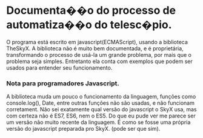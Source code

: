 # Documenta��o do processo de automatiza��o do telesc�pio.

O programa está escrito em javascript(ECMAScript), usando a biblioteca TheSkyX.
A biblioteca não é muito bem documentada, e é proprietária, transformando o processo de usá-la um grande problema, por mais que o problema seja simples. Entretanto ela conta com exemplos que podem ser usados para entender seu funcionamento.

### Nota para programadores Javascript.
A biblioteca muda um pouco o funcionamento da linguagem, funções como console.log(), Date, entre outras funções não são usadas, e não funcionam corretament. Não sei exatamente qual versão do javascript o SkyX usa, mas com certeza não é ES7, ES6, nem o ES5. Do que eu pude ver me parece ser um versão não muito recente da linguagem. É como se fosse uma própria versão do javascript preparada pro SkyX. (pode ser que sim).
